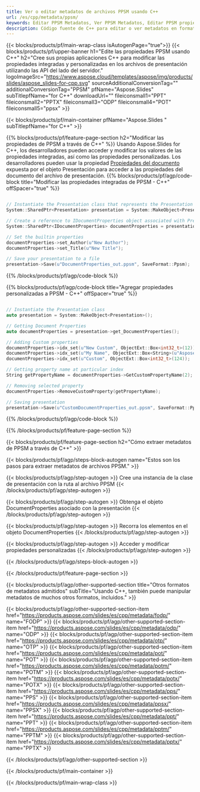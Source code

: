 ```yaml
---
title: Ver o editar metadatos de archivos PPSM usando C++
url: /es/cpp/metadata/ppsm/
keywords: Editar PPSM Metadatos, Ver PPSM Metadatos, Editar PPSM propiedades, Ver PPSM propiedades
description: Código fuente de C++ para editar o ver metadatos en formato PPSM.
---
```


{{< blocks/products/pf/main-wrap-class isAutogenPage="true">}}
{{< blocks/products/pf/upper-banner h1="Edite las propiedades PPSM usando C++" h2="Cree sus propias aplicaciones C++ para modificar las propiedades integradas y personalizadas en los archivos de presentación utilizando las API del lado del servidor." logoImageSrc="https://www.aspose.cloud/templates/aspose/img/products/slides/aspose_slides-for-cpp.svg" sourceAdditionalConversionTag="" additionalConversionTag="PPSM" pfName="Aspose.Slides" subTitlepfName="for C++" downloadUrl="" fileiconsmall1="PPT" fileiconsmall2="PPTX" fileiconsmall3="ODP" fileiconsmall4="POT" fileiconsmall5="ppsx" >}}

{{< blocks/products/pf/main-container pfName="Aspose.Slides " subTitlepfName="for C++" >}}

{{% blocks/products/pf/feature-page-section  h2="Modificar las propiedades de PPSM a través de C++" %}}
Usando Aspose.Slides for C++, los desarrolladores pueden acceder y modificar los valores de las propiedades integradas, así como las propiedades personalizadas. Los desarrolladores pueden usar la propiedad [Propiedades del documento](https://reference.aspose.com/slides/cpp/aspose.slides/documentproperties/) expuesta por el objeto Presentación para acceder a las propiedades del documento del archivo de presentación.
{{% blocks/products/pf/agp/code-block title="Modificar las propiedades integradas de PPSM - C++" offSpacer="true" %}}

```cpp

// Instantiate the Presentation class that represents the Presentation
System::SharedPtr<Presentation> presentation = System::MakeObject<Presentation>(u"presentation.ppsm");

// Create a reference to IDocumentProperties object associated with Presentation
System::SharedPtr<IDocumentProperties> documentProperties = presentation->get_DocumentProperties();

// Set the builtin properties
documentProperties->set_Author(u"New Author");
documentProperties->set_Title(u"New Title");

// Save your presentation to a file
presentation->Save(u"DocumentProperties_out.ppsm", SaveFormat::Ppsm);
```

{{% /blocks/products/pf/agp/code-block %}}

{{% blocks/products/pf/agp/code-block title="Agregar propiedades personalizadas a PPSM - C++" offSpacer="true" %}}

```cpp

// Instantiate the Presentation class
auto presentation = System::MakeObject<Presentation>();

// Getting Document Properties
auto documentProperties = presentation->get_DocumentProperties();

// Adding Custom properties
documentProperties->idx_set(u"New Custom", ObjectExt::Box<int32_t>(12));
documentProperties->idx_set(u"My Name", ObjectExt::Box<String>(u"Aspose Metadata Editor"));
documentProperties->idx_set(u"Custom", ObjectExt::Box<int32_t>(124));

// Getting property name at particular index
String getPropertyName = documentProperties->GetCustomPropertyName(2);

// Removing selected property
documentProperties->RemoveCustomProperty(getPropertyName);

// Saving presentation
presentation->Save(u"CustomDocumentProperties_out.ppsm", SaveFormat::Ppsm);
```

{{% /blocks/products/pf/agp/code-block %}}

{{% /blocks/products/pf/feature-page-section %}}

{{< blocks/products/pf/feature-page-section  h2="Cómo extraer metadatos de PPSM a través de C++" >}}

{{< blocks/products/pf/agp/steps-block-autogen name="Estos son los pasos para extraer metadatos de archivos PPSM." >}}

{{< blocks/products/pf/agp/step-autogen >}}
Cree una instancia de la clase de presentación con la ruta al archivo PPSM
{{< /blocks/products/pf/agp/step-autogen >}}

{{< blocks/products/pf/agp/step-autogen >}}
Obtenga el objeto DocumentProperties asociado con la presentación
{{< /blocks/products/pf/agp/step-autogen >}}

{{< blocks/products/pf/agp/step-autogen >}}
Recorra los elementos en el objeto DocumentProperties
{{< /blocks/products/pf/agp/step-autogen >}}

{{< blocks/products/pf/agp/step-autogen >}}
Acceder y modificar propiedades personalizadas
{{< /blocks/products/pf/agp/step-autogen >}}

{{< /blocks/products/pf/agp/steps-block-autogen >}}

{{< /blocks/products/pf/feature-page-section >}}

{{< blocks/products/pf/agp/other-supported-section title="Otros formatos de metadatos admitidos" subTitle="Usando C++, también puede manipular metadatos de muchos otros formatos, incluidos." >}}

{{< blocks/products/pf/agp/other-supported-section-item href="https://products.aspose.com/slides/es/cpp/metadata/fodp/" name="FODP" >}}
{{< blocks/products/pf/agp/other-supported-section-item href="https://products.aspose.com/slides/es/cpp/metadata/odp/" name="ODP" >}}
{{< blocks/products/pf/agp/other-supported-section-item href="https://products.aspose.com/slides/es/cpp/metadata/otp/" name="OTP" >}}
{{< blocks/products/pf/agp/other-supported-section-item href="https://products.aspose.com/slides/es/cpp/metadata/pot/" name="POT" >}}
{{< blocks/products/pf/agp/other-supported-section-item href="https://products.aspose.com/slides/es/cpp/metadata/potm/" name="POTM" >}}
{{< blocks/products/pf/agp/other-supported-section-item href="https://products.aspose.com/slides/es/cpp/metadata/potx/" name="POTX" >}}
{{< blocks/products/pf/agp/other-supported-section-item href="https://products.aspose.com/slides/es/cpp/metadata/pps/" name="PPS" >}}
{{< blocks/products/pf/agp/other-supported-section-item href="https://products.aspose.com/slides/es/cpp/metadata/ppsx/" name="PPSX" >}}
{{< blocks/products/pf/agp/other-supported-section-item href="https://products.aspose.com/slides/es/cpp/metadata/ppt/" name="PPT" >}}
{{< blocks/products/pf/agp/other-supported-section-item href="https://products.aspose.com/slides/es/cpp/metadata/pptm/" name="PPTM" >}}
{{< blocks/products/pf/agp/other-supported-section-item href="https://products.aspose.com/slides/es/cpp/metadata/pptx/" name="PPTX" >}}


{{< /blocks/products/pf/agp/other-supported-section >}}

{{< /blocks/products/pf/main-container >}}
    
{{< /blocks/products/pf/main-wrap-class >}}